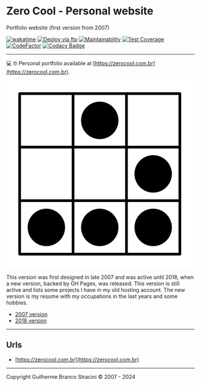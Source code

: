 # Zero Cool - Personal website

Portfolio website (first version from 2007)

[![wakatime](https://wakatime.com/badge/github/guibranco/ZeroCool.svg)](https://wakatime.com/badge/github/guibranco/ZeroCool)
[![Deploy via ftp](https://github.com/guibranco/ZeroCool/actions/workflows/deploy.yml/badge.svg)](https://github.com/guibranco/ZeroCool/actions/workflows/deploy.yml)
[![Maintainability](https://api.codeclimate.com/v1/badges/8607fdfd49998467e55c/maintainability)](https://codeclimate.com/github/guibranco/ZeroCool/maintainability)
[![Test Coverage](https://api.codeclimate.com/v1/badges/8607fdfd49998467e55c/test_coverage)](https://codeclimate.com/github/guibranco/ZeroCool/test_coverage)
[![CodeFactor](https://www.codefactor.io/repository/github/guibranco/ZeroCool/badge)](https://www.codefactor.io/repository/github/guibranco/ZeroCool)
[![Codacy Badge](https://app.codacy.com/project/badge/Grade/f7797634579348cd9e11a98342177906)](https://app.codacy.com/gh/guibranco/ZeroCool/dashboard?utm_source=gh&utm_medium=referral&utm_content=&utm_campaign=Badge_grade)

---

💻 🤓 Personal portfolio available at [https://zerocool.com.br](https://zerocool.com.br).

![Hacker Glider](Src/imagens/hackerGlider.png)

This version was first designed in late 2007 and was active until 2018, when a new version, backed by GH Pages, was released.
This version is still active and lists some projects I have in my old hosting account. 
The new version is my resume with my occupations in the last years and some hobbies.

- [2007 version](https://github.com/guibranco/zerocool)
- [2018 version](https://github.com/guibranco/guibranco.github.io)

---

## Urls

- [https://zerocool.com.br](https://zerocool.com.br)

---

Copyright Guilherme Branco Stracini © 2007 - 2024
